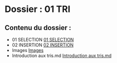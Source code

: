 # Dossier : 01 TRI
 
 ## Contenu du dossier : 
- 01 SELECTION [01 SELECTION](./01_SELECTION)
- 02 INSERTION [02 INSERTION](./02_INSERTION)
- Images [Images](./Images)
- Introduction aux tris.md [Introduction aux tris.md](./Introduction_aux_tris.md)
